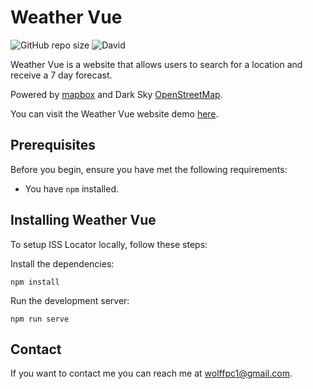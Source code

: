 # Weather Vue

![GitHub repo size](https://img.shields.io/github/repo-size/wolffpc/weather-vue)
![David](https://img.shields.io/david/wolffpc/weather-vue)


Weather Vue is a website that allows users to search for a location and receive a 7 day forecast.

Powered by [mapbox](https://www.mapbox.com/) and Dark Sky [OpenStreetMap](https://darksky.net/dev).

You can visit the Weather Vue website demo [here](https://priceless-banach-b6fedf.netlify.com/).

## Prerequisites

Before you begin, ensure you have met the following requirements:
* You have `npm` installed.

## Installing Weather Vue

To setup ISS Locator locally, follow these steps:

Install the dependencies:
```
npm install
```

Run the development server:
```
npm run serve
```

## Contact

If you want to contact me you can reach me at <wolffpc1@gmail.com>.